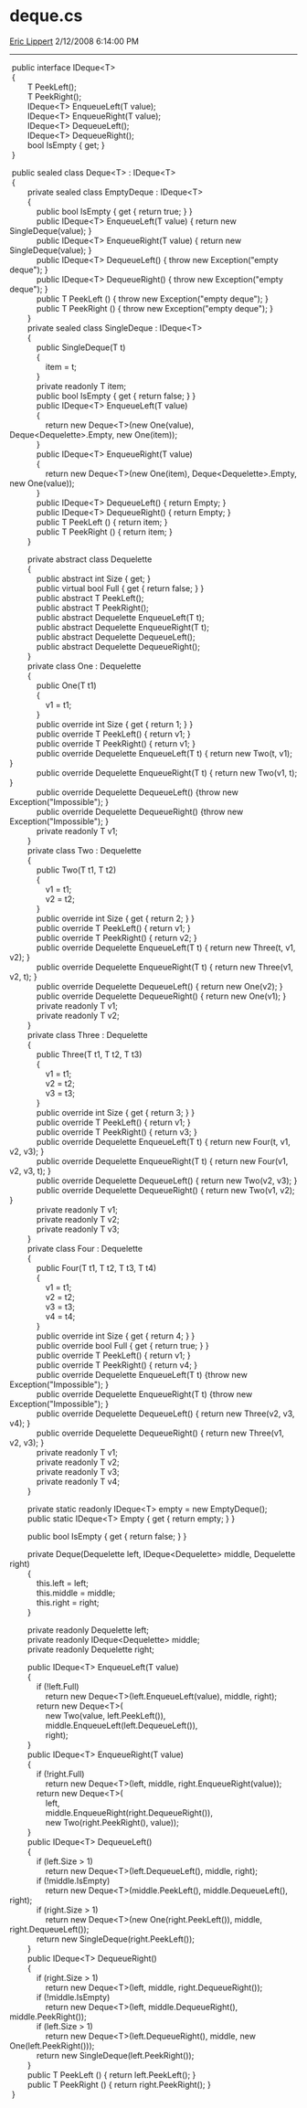 # deque.cs

[Eric Lippert](https://social.msdn.microsoft.com/profile/Eric%20Lippert) 2/12/2008 6:14:00 PM

-----

 public interface IDeque\<T\>  
 {  
        T PeekLeft();  
        T PeekRight();  
        IDeque\<T\> EnqueueLeft(T value);  
        IDeque\<T\> EnqueueRight(T value);  
        IDeque\<T\> DequeueLeft();  
        IDeque\<T\> DequeueRight();  
        bool IsEmpty { get; }  
 } 

 public sealed class Deque\<T\> : IDeque\<T\>  
 {  
        private sealed class EmptyDeque : IDeque\<T\>  
        {  
            public bool IsEmpty { get { return true; } }  
            public IDeque\<T\> EnqueueLeft(T value) { return new SingleDeque(value); }  
            public IDeque\<T\> EnqueueRight(T value) { return new SingleDeque(value); }  
            public IDeque\<T\> DequeueLeft() { throw new Exception("empty deque"); }  
            public IDeque\<T\> DequeueRight() { throw new Exception("empty deque"); }  
            public T PeekLeft () { throw new Exception("empty deque"); }  
            public T PeekRight () { throw new Exception("empty deque"); }  
        }  
        private sealed class SingleDeque : IDeque\<T\>  
        {  
            public SingleDeque(T t)  
            {  
                item = t;  
            }  
            private readonly T item;  
            public bool IsEmpty { get { return false; } }  
            public IDeque\<T\> EnqueueLeft(T value)  
            {  
                return new Deque\<T\>(new One(value), Deque\<Dequelette\>.Empty, new One(item));   
            }  
            public IDeque\<T\> EnqueueRight(T value)              
            {  
                return new Deque\<T\>(new One(item), Deque\<Dequelette\>.Empty, new One(value));   
            }  
            public IDeque\<T\> DequeueLeft() { return Empty; }  
            public IDeque\<T\> DequeueRight() { return Empty; }  
            public T PeekLeft () { return item; }  
            public T PeekRight () { return item; }  
        }

        private abstract class Dequelette  
        {  
            public abstract int Size { get; }  
            public virtual bool Full { get { return false; } }  
            public abstract T PeekLeft();  
            public abstract T PeekRight();  
            public abstract Dequelette EnqueueLeft(T t);  
            public abstract Dequelette EnqueueRight(T t);  
            public abstract Dequelette DequeueLeft();  
            public abstract Dequelette DequeueRight();  
        }  
        private class One : Dequelette  
        {  
            public One(T t1)  
            {  
                v1 = t1;  
            }  
            public override int Size { get { return 1; } }  
            public override T PeekLeft() { return v1; }  
            public override T PeekRight() { return v1; }  
            public override Dequelette EnqueueLeft(T t) { return new Two(t, v1); }  
            public override Dequelette EnqueueRight(T t) { return new Two(v1, t); }  
            public override Dequelette DequeueLeft() {throw new Exception("Impossible"); }  
            public override Dequelette DequeueRight() {throw new Exception("Impossible"); }  
            private readonly T v1;  
        }  
        private class Two : Dequelette  
        {  
            public Two(T t1, T t2)  
            {  
                v1 = t1;  
                v2 = t2;  
            }  
            public override int Size { get { return 2; } }  
            public override T PeekLeft() { return v1; }  
            public override T PeekRight() { return v2; }  
            public override Dequelette EnqueueLeft(T t) { return new Three(t, v1, v2); }  
            public override Dequelette EnqueueRight(T t) { return new Three(v1, v2, t); }  
            public override Dequelette DequeueLeft() { return new One(v2); }  
            public override Dequelette DequeueRight() { return new One(v1); }  
            private readonly T v1;  
            private readonly T v2;  
        }  
        private class Three : Dequelette  
        {  
            public Three(T t1, T t2, T t3)  
            {  
                v1 = t1;  
                v2 = t2;  
                v3 = t3;  
            }  
            public override int Size { get { return 3; } }  
            public override T PeekLeft() { return v1; }  
            public override T PeekRight() { return v3; }  
            public override Dequelette EnqueueLeft(T t) { return new Four(t, v1, v2, v3); }  
            public override Dequelette EnqueueRight(T t) { return new Four(v1, v2, v3, t); }  
            public override Dequelette DequeueLeft() { return new Two(v2, v3); }  
            public override Dequelette DequeueRight() { return new Two(v1, v2); }  
            private readonly T v1;  
            private readonly T v2;  
            private readonly T v3;  
        }  
        private class Four : Dequelette  
        {  
            public Four(T t1, T t2, T t3, T t4)  
            {  
                v1 = t1;  
                v2 = t2;  
                v3 = t3;  
                v4 = t4;  
            }  
            public override int Size { get { return 4; } }  
            public override bool Full { get { return true; } }  
            public override T PeekLeft() { return v1; }  
            public override T PeekRight() { return v4; }  
            public override Dequelette EnqueueLeft(T t) {throw new Exception("Impossible"); }  
            public override Dequelette EnqueueRight(T t) {throw new Exception("Impossible"); }  
            public override Dequelette DequeueLeft() { return new Three(v2, v3, v4); }  
            public override Dequelette DequeueRight() { return new Three(v1, v2, v3); }  
            private readonly T v1;  
            private readonly T v2;  
            private readonly T v3;  
            private readonly T v4;  
        }

        private static readonly IDeque\<T\> empty = new EmptyDeque();  
        public static IDeque\<T\> Empty { get { return empty; } }

        public bool IsEmpty { get { return false; } }

        private Deque(Dequelette left, IDeque\<Dequelette\> middle, Dequelette right)  
        {  
            this.left = left;  
            this.middle = middle;  
            this.right = right;  
        }

        private readonly Dequelette left;  
        private readonly IDeque\<Dequelette\> middle;  
        private readonly Dequelette right;

        public IDeque\<T\> EnqueueLeft(T value)  
        {  
            if (\!left.Full)  
                return new Deque\<T\>(left.EnqueueLeft(value), middle, right);  
            return new Deque\<T\>(  
                new Two(value, left.PeekLeft()),  
                middle.EnqueueLeft(left.DequeueLeft()),  
                right);  
        }  
        public IDeque\<T\> EnqueueRight(T value)  
        {  
            if (\!right.Full)  
                return new Deque\<T\>(left, middle, right.EnqueueRight(value));  
            return new Deque\<T\>(  
                left,  
                middle.EnqueueRight(right.DequeueRight()),  
                new Two(right.PeekRight(), value));  
        }  
        public IDeque\<T\> DequeueLeft()  
        {  
            if (left.Size \> 1)  
                return new Deque\<T\>(left.DequeueLeft(), middle, right);  
            if (\!middle.IsEmpty)  
                return new Deque\<T\>(middle.PeekLeft(), middle.DequeueLeft(), right);  
            if (right.Size \> 1)  
                return new Deque\<T\>(new One(right.PeekLeft()), middle, right.DequeueLeft());  
            return new SingleDeque(right.PeekLeft());  
        }  
        public IDeque\<T\> DequeueRight()  
        {  
            if (right.Size \> 1)  
                return new Deque\<T\>(left, middle, right.DequeueRight());  
            if (\!middle.IsEmpty)  
                return new Deque\<T\>(left, middle.DequeueRight(), middle.PeekRight());  
            if (left.Size \> 1)  
                return new Deque\<T\>(left.DequeueRight(), middle, new One(left.PeekRight()));  
            return new SingleDeque(left.PeekRight());  
        }  
        public T PeekLeft () { return left.PeekLeft(); }  
        public T PeekRight () { return right.PeekRight(); }  
 }

